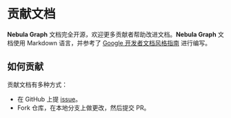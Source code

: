 # 贡献文档

**Nebula Graph** 文档完全开源，欢迎更多贡献者帮助改进文档。**Nebula Graph** 文档使用 Markdown 语言，并参考了 [Google 开发者文档风格指南](https://developers.google.com/style/) 进行编写。

## 如何贡献

贡献文档有多种方式：

- 在 GitHub 上提 [issue](https://github.com/vesoft-inc/nebula-docs-cn/issues)。
- Fork 仓库，在本地分支上做更改，然后提交 PR。
